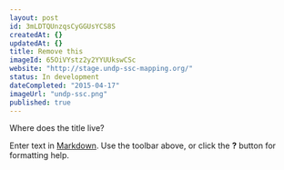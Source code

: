 ```yaml
---
layout: post
id: 3mLDTQUnzqsCyGGUsYCS8S
createdAt: {}
updatedAt: {}
title: Remove this
imageId: 65OiVYstz2y2YYUUkswCSc
website: "http://stage.undp-ssc-mapping.org/"
status: In development
dateCompleted: "2015-04-17"
imageUrl: "undp-ssc.png"
published: true
---
```



Where does the title live?

Enter text in [Markdown](http://daringfireball.net/projects/markdown/). Use the toolbar above, or click the **?** button for formatting help.
